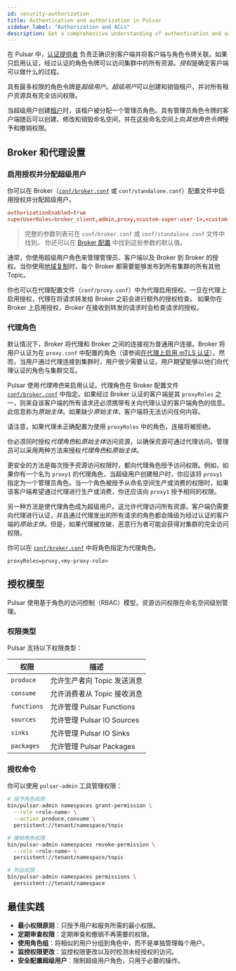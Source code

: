 ```yaml
---
id: security-authorization
title: Authentication and authorization in Pulsar
sidebar_label: "Authorization and ACLs"
description: Get a comprehensive understanding of authentication and authorization in Pulsar.
---
```



在 Pulsar 中，[认证提供者](security-overview.md#authentication) 负责正确识别客户端并将客户端与角色令牌关联。如果只启用认证，经过认证的角色令牌可以访问集群中的所有资源。*授权*是确定客户端可以做什么的过程。

具有最多权限的角色令牌是*超级用户*。*超级用户*可以创建和销毁租户，并对所有租户资源具有完全访问权限。

当超级用户创建[租户](reference-terminology.md#tenant)时，该租户被分配一个管理员角色。具有管理员角色令牌的客户端随后可以创建、修改和销毁命名空间，并在这些命名空间上向*其他角色令牌*授予和撤销权限。

## Broker 和代理设置

### 启用授权并分配超级用户

你可以在 Broker（[`conf/broker.conf`](reference-configuration.md#broker) 或 `conf/standalone.conf`）配置文件中启用授权并分配超级用户。

```conf
authorizationEnabled=true
superUserRoles=broker_client,admin,proxy,<custom-super-user-1>,<custom-super-user-2>
```

> 完整的参数列表可在 `conf/broker.conf` 或 `conf/standalone.conf` 文件中找到。
> 你还可以在 [Broker 配置](reference-configuration.md) 中找到这些参数的默认值。

通常，你使用超级用户角色来管理管理员、客户端以及 Broker 到 Broker 的授权。当你使用[地域复制](concepts-replication.md)时，每个 Broker 都需要能够发布到所有集群的所有其他 Topic。

你也可以在代理配置文件（`conf/proxy.conf`）中为代理启用授权。一旦在代理上启用授权，代理在将请求转发给 Broker 之前会进行额外的授权检查。
如果你在 Broker 上启用授权，Broker 在接收到转发的请求时会检查请求的授权。

### 代理角色

默认情况下，Broker 将代理和 Broker 之间的连接视为普通用户连接。Broker 将用户认证为在 `proxy.conf` 中配置的角色（请参阅[在代理上启用 mTLS 认证](security-tls-authentication.md#enable-mtls-authentication-on-proxies)）。然而，当用户通过代理连接到集群时，用户很少需要认证。用户期望能够以他们向代理认证的角色与集群交互。

Pulsar 使用*代理角色*来启用认证。代理角色在 Broker 配置文件 [`conf/broker.conf`](reference-configuration.md) 中指定。如果经过 Broker 认证的客户端是其 `proxyRoles` 之一，则来自该客户端的所有请求还必须携带有关向代理认证的客户端角色的信息。此信息称为*原始主体*。如果缺少*原始主体*，客户端将无法访问任何内容。

请注意，如果代理未正确配置为使用 `proxyRoles` 中的角色，连接将被拒绝。

你必须同时授权*代理角色*和*原始主体*访问资源，以确保资源可通过代理访问。管理员可以采用两种方法来授权*代理角色*和*原始主体*。

更安全的方法是每次授予资源访问权限时，都向代理角色授予访问权限。例如，如果你有一个名为 `proxy1` 的代理角色，当超级用户创建租户时，你应该将 `proxy1` 指定为一个管理员角色。当一个角色被授予从命名空间生产或消费的权限时，如果该客户端希望通过代理进行生产或消费，你还应该向 `proxy1` 授予相同的权限。

另一种方法是使代理角色成为超级用户。这允许代理访问所有资源。客户端仍需要向代理进行认证，并且通过代理发出的所有请求的角色都会降级为经过认证的客户端的*原始主体*。但是，如果代理被攻破，恶意行为者可能会获得对集群的完全访问权限。

你可以在 [`conf/broker.conf`](reference-configuration.md#broker) 中将角色指定为代理角色。

```properties
proxyRoles=proxy,<my-proxy-role>
```

## 授权模型

Pulsar 使用基于角色的访问控制（RBAC）模型。资源访问权限在命名空间级别管理。

### 权限类型

Pulsar 支持以下权限类型：

| 权限 | 描述 |
|------|------|
| `produce` | 允许生产者向 Topic 发送消息 |
| `consume` | 允许消费者从 Topic 接收消息 |
| `functions` | 允许管理 Pulsar Functions |
| `sources` | 允许管理 Pulsar IO Sources |
| `sinks` | 允许管理 Pulsar IO Sinks |
| `packages` | 允许管理 Pulsar Packages |

### 授权命令

你可以使用 `pulsar-admin` 工具管理权限：

```bash
# 授予角色权限
bin/pulsar-admin namespaces grant-permission \
  --role <role-name> \
  --action produce,consume \
  persistent://tenant/namespace/topic

# 撤销角色权限
bin/pulsar-admin namespaces revoke-permission \
  --role <role-name> \
  persistent://tenant/namespace/topic

# 列出权限
bin/pulsar-admin namespaces permissions \
  persistent://tenant/namespace
```

## 最佳实践

* **最小权限原则**：只授予用户和服务所需的最小权限。
* **定期审查权限**：定期审查和撤销不再需要的权限。
* **使用角色组**：将相似的用户分组到角色中，而不是单独管理每个用户。
* **监控权限更改**：监控权限更改以及时检测未经授权的访问。
* **安全配置超级用户**：限制超级用户角色，只用于必要的操作。